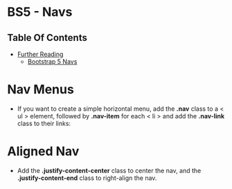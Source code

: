 # BS5 - Navs

## Table Of Contents
- [Further Reading]()
    - [Bootstrap 5 Navs](https://www.w3schools.com/bootstrap5/bootstrap_navs.php)

# Nav Menus
* If you want to create a simple horizontal menu, add the __.nav__ class to a < ul > element, followed by __.nav-item__ for each < li > and add the __.nav-link__ class to their links:

# Aligned Nav
* Add the __.justify-content-center__ class to center the nav, and the __.justify-content-end__ class to right-align the nav.